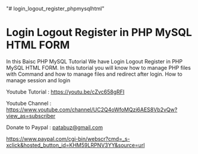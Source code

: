 "# login_logout_register_phpmysqlhtml" 

Login Logout Register in PHP MySQL HTML FORM
=============================================

In this Baisc PHP MySQL Tutorial
We have Login Logout Register in PHP MySQL HTML FORM.
In this tutorial you will know how to manage PHP files with Command and how to manage files and redirect after login.
How to manage session and login




Youtube Tutorial : https://youtu.be/cZvc658gRFI

Youtube Channel : https://www.youtube.com/channel/UC2Q4oWfoMQzi6AES8Vb2vQw?view_as=subscriber

Donate to Paypal : patabuz@gmail.com

https://www.paypal.com/cgi-bin/webscr?cmd=_s-xclick&hosted_button_id=KHM59LRPNV3YY&source=url
